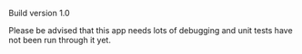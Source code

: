 Build version 1.0

Please be advised that this app needs lots of debugging and unit tests have not
been run through it yet.
